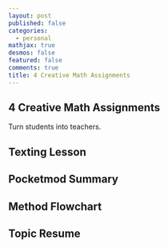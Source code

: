```yaml
---
layout: post
published: false
categories:
  - personal
mathjax: true
desmos: false
featured: false
comments: true
title: 4 Creative Math Assignments
---
```

## 4 Creative Math Assignments

Turn students into teachers.

## Texting Lesson

## Pocketmod Summary

## Method Flowchart

## Topic Resume
